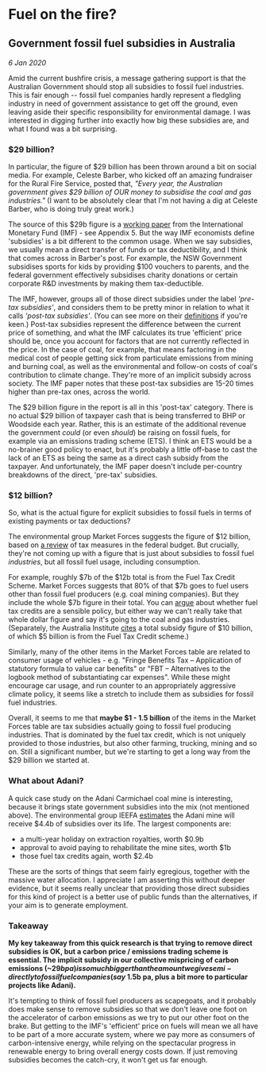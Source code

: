 <header><title>Fuel on the fire</title></header>

# Fuel on the fire?
## Government fossil fuel subsidies in Australia

_6 Jan 2020_

Amid the current bushfire crisis, a message gathering support is that the Australian Government should stop all subsidies to fossil fuel industries. This is fair enough -- fossil fuel companies hardly represent a fledgling industry in need of government assistance to get off the ground, even leaving aside their specific responsibility for environmental damage. I was interested in digging further into exactly how big these subsidies are, and what I found was a bit surprising. 

### $29 billion?

In particular, the figure of $29 billion has been thrown around a bit on social media. For example, Celeste Barber, who kicked off an amazing fundraiser for the Rural Fire Service, posted that, _"Every year, the Australian government gives $29 billion of OUR money to subsidise the coal and gas industries."_ (I want to be absolutely clear that I'm not having a dig at Celeste Barber, who is doing truly great work.)

The source of this $29b figure is a [working paper](https://www.imf.org/en/Publications/WP/Issues/2019/05/02/Global-Fossil-Fuel-Subsidies-Remain-Large-An-Update-Based-on-Country-Level-Estimates-46509) from the International Monetary Fund (IMF) - see Appendix 5. But the way IMF economists define 'subsidies' is a bit different to the common usage. When we say subsidies, we usually mean a direct transfer of funds or tax deductibility, and I think that comes across in Barber's post. For example, the NSW Government subsidises sports for kids by providing $100 vouchers to parents, and the federal government effectively subsidises charity donations or certain corporate R&D investments by making them tax-deductible.

The IMF, however, groups all of those direct subsidies under the label _'pre-tax subsidies'_, and considers them to be pretty minor in relation to what it calls _'post-tax subsidies'_. (You can see more on their [definitions](https://www.imf.org/external/np/fad/subsidies/pdf/note.pdf) if you're keen.) Post-tax subsidies represent the difference between the current price of something, and what the IMF calculates its true 'efficient' price should be, once you account for factors that are not currently reflected in the price. In the case of coal, for example, that means factoring in the medical cost of people getting sick from particulate emissions from mining and burning coal, as well as the environmental and follow-on costs of coal's contribution to climate change. They're more of an implicit subsidy across society. The IMF paper notes that these post-tax subsidies are 15-20 times higher than pre-tax ones, across the world.

The $29 billion figure in the report is all in this 'post-tax' category. There is no actual $29 billion of taxpayer cash that is being transferred to BHP or Woodside each year. Rather, this is an estimate of the additional revenue the government _could_ (or even _should_) be raising on fossil fuels, for example via an emissions trading scheme (ETS). I think an ETS would be a no-brainer good policy to enact, but it's probably a little off-base to cast the lack of an ETS as being the same as a direct cash subsidy from the taxpayer. And unfortunately, the IMF paper doesn't include per-country breakdowns of the direct, 'pre-tax' subsidies.

### $12 billion?

So, what is the actual figure for explicit subsidies to fossil fuels in terms of existing payments or tax deductions?

The environmental group Market Forces suggests the figure of $12 billion, based on [a review]((https://www.marketforces.org.au/campaigns/ffs/tax-based-subsidies/) ) of tax measures in the federal budget. But crucially, they're not coming up with a figure that is just about subsidies to fossil fuel _industries_, but all fossil fuel usage, including consumption.

For example, roughly $7b of the $12b total is from the Fuel Tax Credit Scheme. Market Forces suggests that 80% of that $7b goes to fuel users other than fossil fuel producers (e.g. coal mining companies). But they include the whole $7b figure in their total. You can [argue](https://theconversation.com/viewpoints-should-fuel-tax-credits-be-cut-in-the-budget-25988) about whether fuel tax credits are a sensible policy, but either way we can't really take that whole dollar figure and say it's going to the coal and gas industries. (Separately, the Australia Institute [cites](https://www.tai.org.au/node/451) a total subsidy figure of $10 billion, of which $5 billion is from the Fuel Tax Credit scheme.)

Similarly, many of the other items in the Market Forces table are related to consumer usage of vehicles - e.g. "Fringe Benefits Tax – Application of statutory formula to value car benefits" or "FBT – Alternatives to the logbook method of substantiating car expenses". While these might encourage car usage, and run counter to an appropriately aggressive climate policy, it seems like a stretch to include them as subsidies for fossil fuel industries.

Overall, it seems to me that **maybe $1 - 1.5 billion** of the items in the Market Forces table are tax subsidies actually going to fossil fuel producing industries. That is dominated by the fuel tax credit, which is not uniquely provided to those industries, but also other farming, trucking, mining and so on. Still a significant number, but we're starting to get a long way from the $29 billion we started at.

### What about Adani?

A quick case study on the Adani Carmichael coal mine is interesting, because it brings state government subsidies into the mix (not mentioned above). The environmental group IEEFA [estimates](https://ieefa.org/wp-content/uploads/2019/08/IEEFA-Note_Billionaire-Adani-Being-Subsidised-for-Carmichael-Thermal-Coal-Mine_29-August-2019.pdf) the Adani mine will receive $4.4b of subsidies over its life. The largest components are:
- a multi-year holiday on extraction royalties, worth $0.9b
- approval to avoid paying to rehabilitate the mine sites, worth $1b
- those fuel tax credits again, worth $2.4b

These are the sorts of things that seem fairly egregious, together with the massive water allocation. I appreciate I am asserting this without deeper evidence, but it seems really unclear that providing those direct subsidies for this kind of project is a better use of public funds than the alternatives, if your aim is to generate employment.

### Takeaway

**My key takeaway from this quick research is that trying to remove direct subsidies is OK, but a carbon price / emissions trading scheme is essential. The implicit subsidy in our collective mispricing of carbon emissions (~$29b pa) is so much bigger than the amount we give semi-directly to fossil fuel companies (say ~$1.5b pa, plus a bit more to particular projects like Adani).**

It's tempting to think of fossil fuel producers as scapegoats, and it probably does make sense to remove subsidies so that we don't leave one foot on the accelerator of carbon emissions as we try to put our other foot on the brake. But getting to the IMF's 'efficient' price on fuels will mean we all have to be part of a more accurate system, where we pay more as consumers of carbon-intensive energy, while relying on the spectacular progress in renewable energy to bring overall energy costs down. If just removing subsidies becomes the catch-cry, it won't get us far enough.